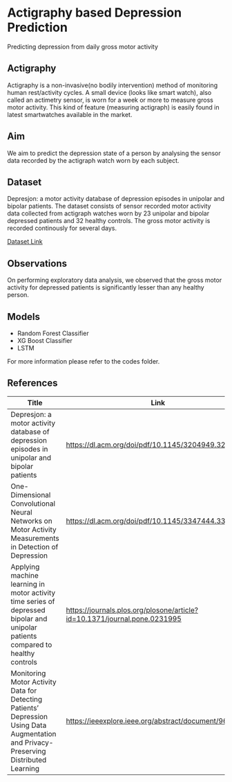 # Actigraphy based Depression Prediction
Predicting depression from daily gross motor activity

## Actigraphy
Actigraphy is a non-invasive(no bodily intervention) method of monitoring human rest/activity cycles. 
A small device (looks like smart watch), also called an actimetry sensor, is worn for a week or more to measure gross motor activity. 
This kind of feature (measuring actigraph) is easily found in latest smartwatches available in the market.


## Aim
We aim to predict the depression state of a person by analysing the sensor data recorded by the actigraph watch worn by each subject.

## Dataset
Depresjon: a motor activity database of depression episodes in unipolar and bipolar patients.
The dataset consists of sensor recorded motor activity data collected from actigraph watches worn by 23 unipolar and bipolar depressed patients and 32 healthy controls.
The gross motor activity is recorded continously for several days. 

[Dataset Link](https://www.kaggle.com/datasets/arashnic/the-depression-dataset)

## Observations
On performing exploratory data analysis, we observed that the gross motor activity for depressed patients is significantly lesser than any healthy person.


## Models 
* Random Forest Classifier
* XG Boost Classifier
* LSTM

For more information please refer to the codes folder.


## References

| Title | Link |
| ------ | ------ |
| Depresjon: a motor activity database of depression episodes in unipolar and bipolar patients | https://dl.acm.org/doi/pdf/10.1145/3204949.3208125|
| One-Dimensional Convolutional Neural Networks on Motor Activity Measurements in Detection of Depression | https://dl.acm.org/doi/pdf/10.1145/3347444.3356238 |
| Applying machine learning in motor activity time series of depressed bipolar and unipolar patients compared to healthy controls | https://journals.plos.org/plosone/article?id=10.1371/journal.pone.0231995 |
| Monitoring Motor Activity Data for Detecting Patients’ Depression Using Data Augmentation and Privacy-Preserving Distributed Learning | https://ieeexplore.ieee.org/abstract/document/9630592 |

